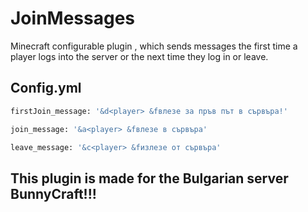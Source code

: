 # JoinMessages
Minecraft configurable plugin , which sends messages the first time a player logs into the server or the next time they log in or leave.

## Config.yml

```bash
firstJoin_message: '&d<player> &fвлезе за пръв път в сървъра!'

join_message: '&a<player> &fвлезе в сървъра'

leave_message: '&c<player> &fизлезе от сървъра'
```
## This plugin is made for the Bulgarian server BunnyCraft!!!
